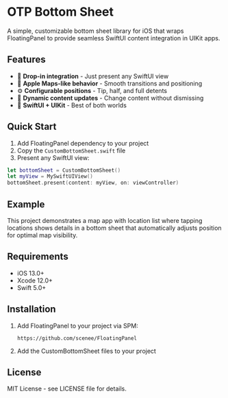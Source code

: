 # OTP Bottom Sheet

A simple, customizable bottom sheet library for iOS that wraps FloatingPanel to provide seamless SwiftUI content integration in UIKit apps.

## Features

- 🎯 **Drop-in integration** - Just present any SwiftUI view
- 📱 **Apple Maps-like behavior** - Smooth transitions and positioning
- ⚙️ **Configurable positions** - Tip, half, and full detents
- 🔄 **Dynamic content updates** - Change content without dismissing
- 🎨 **SwiftUI + UIKit** - Best of both worlds

## Quick Start

1. Add FloatingPanel dependency to your project
2. Copy the `CustomBottomSheet.swift` file
3. Present any SwiftUI view:

```swift
let bottomSheet = CustomBottomSheet()
let myView = MySwiftUIView()
bottomSheet.present(content: myView, on: viewController)
```

## Example

This project demonstrates a map app with location list where tapping locations shows details in a bottom sheet that automatically adjusts position for optimal map visibility.

## Requirements

- iOS 13.0+
- Xcode 12.0+
- Swift 5.0+

## Installation

1. Add FloatingPanel to your project via SPM:
   ```
   https://github.com/scenee/FloatingPanel
   ```

2. Add the CustomBottomSheet files to your project

## License

MIT License - see LICENSE file for details.